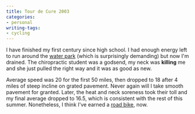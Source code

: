 ```yaml
---
title: Tour de Cure 2003
categories:
- personal
writing-tags:
- cycling
---
```


I have finished my first century since high school.  I had enough energy left to run around the [water park][1] (which is surprisingly demanding) but now I'm drained.  The chiropractic student was a godsend, my neck was **killing** me and she just pulled the right way and it was as good as new.

   [1]: http://www.ragingrivers.com/

Average speed was 20 for the first 50 miles, then dropped to 18 after 4 miles of steep incline on grated pavement.  Never again will I take smooth pavement for granted.  Later, the heat and neck soreness took their toll and my final average dropped to 16.5, which is consistent with the rest of this summer.  Nonetheless, I think I've earned a [road bike][2], now.

   [2]: http://www.villagecycle.com/02_Lemond_Victoire.asp

